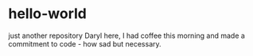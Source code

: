 # hello-world
just another repository
Daryl here, I had coffee this morning and made a commitment to code - how sad but necessary.

